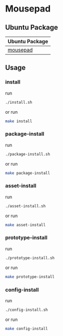 

# Mousepad


## Ubuntu Package

| Ubuntu Package |
| --- |
| [mousepad](https://packages.ubuntu.com/noble/mousepad) |




## Usage


### install

run

``` sh
./install.sh
```

or run

``` sh
make install
```


### package-install

run

``` sh
./package-install.sh
```

or run

``` sh
make package-install
```


### asset-install

run

``` sh
./asset-install.sh
```

or run

``` sh
make asset-install
```


### prototype-install

run

``` sh
./prototype-install.sh
```

or run

``` sh
make prototype-install
```


### config-install

run

``` sh
./config-install.sh
```

or run

``` sh
make config-install
```
